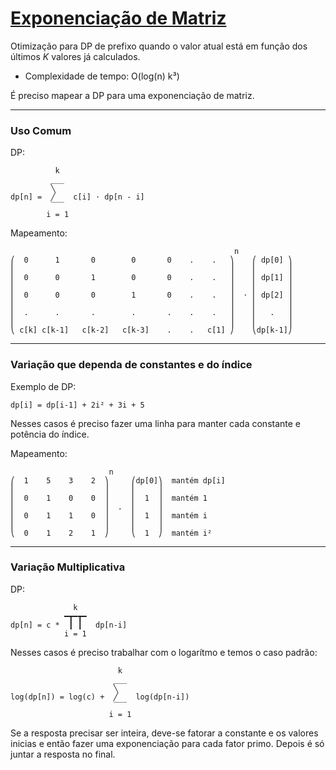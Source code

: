 # [Exponenciação de Matriz](matrix_exp.cpp)

<!-- *Read in [English](README.en.md)* -->

Otimização para DP de prefixo quando o valor atual está em função dos últimos $K$ valores já calculados.   
* Complexidade de tempo: O(log(n) k³)


É preciso mapear a DP para uma exponenciação de matriz.

---


### Uso Comum

DP:   
```
          k               
         ___              
         ╲                
dp[n] =  ╱    c[i] ⋅ dp[n - i]
         ‾‾‾              
        i = 1                    
```

<!-- $$dp[n] = \sum_{n=1}^{k} c_{k} * dp[n-k]$$ -->


Mapeamento:   
```
                                                  n              
⎛  0      1       0        0       0    .    .   ⎞    ⎛ dp[0] ⎞
⎜                                                ⎟    ⎜       ⎟
⎜  0      0       1        0       0    .    .   ⎟    ⎜ dp[1] ⎟
⎜                                                ⎟    ⎜       ⎟
⎜  0      0       0        1       0    .    .   ⎟  ⋅ ⎜ dp[2] ⎟
⎜                                                ⎟    ⎜       ⎟
⎜  .      .       .        .       .    .    .   ⎟    ⎜   .   ⎟
⎜                                                ⎟    ⎜       ⎟
⎝ c[k] c[k-1]   c[k-2]   c[k-3]    .    .   c[1] ⎠    ⎝dp[k-1]⎠
```

---
### Variação que dependa de **constantes** e do **índice**

Exemplo de DP:   
```
dp[i] = dp[i-1] + 2i² + 3i + 5
```
Nesses casos é preciso fazer uma linha para manter cada constante e potência do índice.

Mapeamento:
<!-- $$
\begin{pmatrix} 1&5&3&2 \\ 0&1&0&0 \\ 0&1&1&0 \\ 0&1&2&1 \end{pmatrix}^n
\times
\begin{pmatrix} 
    dp[0]   \\
    1       \\
    1       \\
    1\end
{pmatrix} 
\begin{matrix} 
    mantém\ dp[i]   \\
    mantém\ 1       \\
    mantém\ i       \\
    mantém\ i²      \end
{matrix}
$$ -->
```
                      n
⎛  1    5    3    2  ⎞     ⎛dp[0]⎞  mantém dp[i]
⎜                    ⎟     ⎜     ⎟
⎜  0    1    0    0  ⎟     ⎜  1  ⎟  mantém 1
⎜                    ⎟  .  ⎜     ⎟
⎜  0    1    1    0  ⎟     ⎜  1  ⎟  mantém i
⎜                    ⎟     ⎜     ⎟
⎝  0    1    2    1  ⎠     ⎝  1  ⎠  mantém i²
```

---
### Variação Multiplicativa

DP:
```
              k            
            ━┳━┳━           
dp[n] = c *  ┃ ┃   dp[n-i]
            i = 1          
```
<!-- $$dp[n] =  c\times \prod_{n=1}^{k} dp[n-k]$$ -->

Nesses casos é preciso trabalhar com o logarítmo e temos o caso padrão:


<!-- $$\log(dp[n]) =  log(c) + \sum_{n=1}^{k} log(dp[n-k])$$ -->
```
                        k                 
                       ___                
                       ╲                  
log(dp[n]) = log(c) +  ╱    log(dp[n-i])
                       ‾‾‾                
                      i = 1               
```

Se a resposta precisar ser inteira, deve-se fatorar a constante e os valores inicias e então fazer uma exponenciação para cada fator primo. Depois é só juntar a resposta no final.
